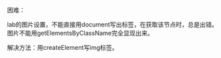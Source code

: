 困难：

lab的图片设置，不能直接用document写出标签，在获取该节点时，总是出错。图片不能用getElementsByClassName完全显现出来。

解决方法：用createElement写img标签。